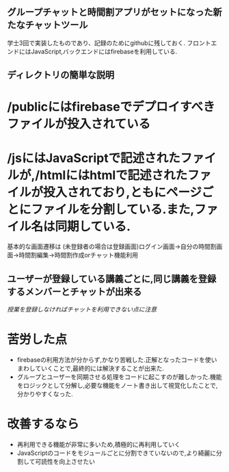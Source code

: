 ## グループチャットと時間割アプリがセットになった新たなチャットツール  
学士3回で実装したものであり、記録のためにgithubに残しておく.
フロントエンドにはJavaScript,バックエンドにはfirebaseを利用している.  

## ディレクトリの簡単な説明  
# /publicにはfirebaseでデプロイすべきファイルが投入されている
# /jsにはJavaScriptで記述されたファイルが,/htmlにはhtmlで記述されたファイルが投入されており,ともにページごとにファイルを分割している.また,ファイル名は同期している.  
基本的な画面遷移は
(未登録者の場合は登録画面)ログイン画面→自分の時間割画面→時間割編集→時間割作成orチャット機能利用  

## ユーザーが登録している講義ごとに,同じ講義を登録するメンバーとチャットが出来る  
_授業を登録しなければチャットを利用できない点に注意_  

# 苦労した点  
+ firebaseの利用方法が分からず,かなり苦戦した.正解となったコードを使いまわしていくことで,最終的には解決することが出来た.
+ グループとユーザーを同期させる処理をコードに起こすのが難しかった.機能をロジックとして分解し,必要な機能をノート書き出して視覚化したことで,分かりやすくなった.  

# 改善するなら
+ 再利用できる機能が非常に多いため,積極的に再利用していく
+ JavaScriptのコードをモジュールごとに分割できていないので,より綺麗に分割して可読性を向上させたい
